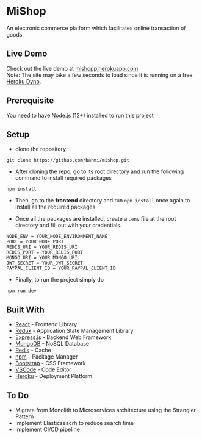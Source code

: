 # MiShop

An electronic commerce platform which facilitates online transaction of goods.

## Live Demo

Check out the live demo at [mishopp.herokuapp.com](https://mishopp.herokuapp.com/)  
Note: The site may take a few seconds to load since it is running on a free [Heroku Dyno](https://www.heroku.com/dynos).

## Prerequisite

You need to have [Node.js (12+)](https://nodejs.org/en/) installed to run this project

## Setup

- clone the repository

```
git clone https://github.com/bahmi/mishop.git
```

- After cloning the repo, go to its root directory and run the following command to install required packages

```
npm install
```

- Then, go to the **frontend** directory and run `npm install` once again to install all the required packages

- Once all the packages are installed, create a `.env` file at the root directory and fill out with your
  credentials.

```
NODE_ENV = YOUR_NODE_ENVIRONMENT_NAME
PORT = YOUR_NODE_PORT
REDIS_URI = YOUR_REDIS_URI
REDIS_PORT = YOUR_REDIS_PORT
MONGO_URI = YOUR_MONGO_URI
JWT_SECRET = YOUR_JWT_SECRET
PAYPAL_CLIENT_ID = YOUR_PAYPAL_CLIENT_ID
```

- Finally, to run the project simply do

```
npm run dev
```

## Built With

- [React](https://reactjs.org/) - Frontend Library
- [Redux](https://redux.js.org/) - Application State Management Library
- [Express.js](https://expressjs.com/) - Backend Web Framework
- [MongoDB](https://www.mongodb.com/) - NoSQL Database
- [Redis](https://redis.io/) - Cache
- [npm](https://www.npmjs.com/) - Package Manager
- [Bootstrap](https://getbootstrap.com/) - CSS Framework
- [VSCode](https://code.visualstudio.com/) - Code Editor
- [Heroku](https://www.heroku.com/) - Deployment Platform

## To Do

- Migrate from Monolith to Microservices architecture using the Strangler Pattern
- Implement Elasticseacrh to reduce search time
- Implement CI/CD pipeline

